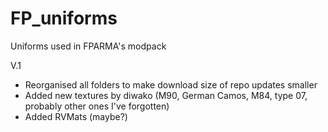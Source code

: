 # FP_uniforms
Uniforms used in FPARMA's modpack

V.1
- Reorganised all folders to make download size of repo updates smaller
- Added new textures by diwako (M90, German Camos, M84, type 07, probably other ones I've forgotten)
- Added RVMats (maybe?)
